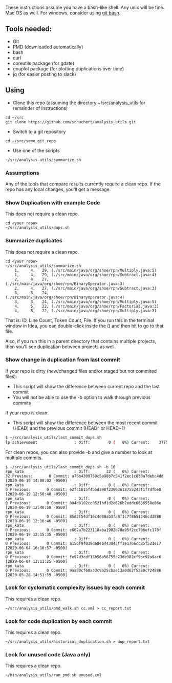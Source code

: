 These instructions assume you have a bash-like shell. Any unix will be fine. Mac OS as well. For windows, consider using [git bash](https://gitforwindows.org/).

## Tools needed:
* Git
* PMD (downloaded automatically)
* bash 
* curl
* coreutils package (for gdate)
* gnuplot package (for plotting duplications over time)
* jq (for easier posting to slack)

## Using
* Clone this repo (assuming the directory ~/src/analysis_utils for remainder of instructions)
```
cd ~/src
git clone https://github.com/schuchert/analysis_utils.git
```
* Switch to a git repository
```
cd ~/src/some_git_repo
```

* Use one of the scripts
```
~/src/analysis_utils/summarize.sh
```

### Assumptions
Any of the tools that compare results currently require a clean repo.
If the repo has any local changes, you'll get a message. 

### Show Duplication with example Code
This does not require a clean repo.
```
cd <your repo>
~/src/analysis_utils/dups.sh 
```

### Summarize duplicates
This does not require a clean repo.
```
cd <your repo>
~/src/analysis_utils/summarize.sh 
    1,     4,   29, (./src/main/java/org/shoe/rpn/Multiply.java:5)
    1,     4,   29, (./src/main/java/org/shoe/rpn/Subtract.java:4)
    2,     4,   27, (./src/main/java/org/shoe/rpn/BinaryOperator.java:3)
    2,     4,   27, (./src/main/java/org/shoe/rpn/Subtract.java:3)
    3,     3,   24, (./src/main/java/org/shoe/rpn/BinaryOperator.java:4)
    3,     3,   24, (./src/main/java/org/shoe/rpn/Multiply.java:5)
    4,     5,   22, (./src/main/java/org/shoe/rpn/Factorial.java:3)
    4,     5,   22, (./src/main/java/org/shoe/rpn/Multiply.java:3)
```
That is: ID, Line Count, Token Count, File. If you run this in the terminal window in Idea, 
you can double-click inside the () and then hit <shift> <shift> <return> to go to that file.

Also, if you run this in a parent directory that contains multiple
projects, then you'll see duplication between projects as well.

### Show change in duplication from last commit
If your repo is dirty (new/changed files and/or staged but not commited files):
* This script will show the difference between current repo and the last commit
* You will not be able to use the -b option to walk through previous commits

If your repo is clean:
* This script will show the difference between the most recent commit (HEAD) and the previous commit (HEAD^ or HEAD~1)

```bash
$ ~/src/analysis_utils/last_commit_dups.sh
lp-achievement                : Diff:        0 (   0%) Current:    3775 Previous:    3775 Commit: 4c946a793bdf934b00d8df8bd020168f424aa2c9 [2020-08-27 12:01:07 -0500]
```

For clean repos, you can also provide -b and give a number to look at multiple commits.
```
$ ~/src/analysis_utils/last_commit_dups.sh -b 10
rpn_kata                      : Diff:       32 (   0%) Current:      32 Previous:       0 Commit: a76b4309759c5a98b7c541f2ec1c830a7debc4dd [2020-06-19 14:08:02 -0500]
rpn_kata                      : Diff:        0 (   0%) Current:       0 Previous:       0 Commit: e2fc1b15f4b5da98f23963618755243f1f7dfbe8 [2020-06-19 12:50:48 -0500]
rpn_kata                      : Diff:        0 (   0%) Current:       0 Previous:       0 Commit: 804d8102cc0521bd1d2e626b2eddc6686558e06e [2020-06-19 12:40:58 -0500]
rpn_kata                      : Diff:        0 (   0%) Current:       0 Previous:       0 Commit: 85d2f54df16c4d08ab3fa8f1c7f8651346cd3880 [2020-06-19 12:16:46 -0500]
rpn_kata                      : Diff:        0 (   0%) Current:       0 Previous:       0 Commit: c662a7b223118aba1902b70a95f2cc706efc170f [2020-06-19 12:15:35 -0500]
rpn_kata                      : Diff:        0 (   0%) Current:       0 Previous:       0 Commit: a15bf9f039d68eb443d43ff3e1766cc85f521e17 [2020-06-04 16:10:57 -0500]
rpn_kata                      : Diff:        0 (   0%) Current:       0 Previous:       0 Commit: fe97d3cdf13b56a56755c23de382cf9ac92a9ac6 [2020-06-04 13:11:25 -0500]
rpn_kata                      : Diff:        0 (   0%) Current:       0 Previous:       0 Commit: 9aa90cf68a33c9a25cbae13a0d62f5280c724886 [2020-05-28 14:51:59 -0500]
```

### Look for cyclomatic complexity issues by each commit
This requires a clean repo.
```
~/src/analysis_utils/pmd_walk.sh cc.xml > cc_report.txt
```

### Look for code duplication by each commit
This requires a clean repo.
```
~/src/analysis_utils/historical_duplication.sh > dup_report.txt
```

### Look for unused code (Java only)
This requires a clean repo.
```
~/bin/analysis_utils/run_pmd.sh unused.xml
```

